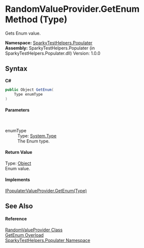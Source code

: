 # RandomValueProvider.GetEnum Method (Type)
 

Gets Enum value.

**Namespace:**&nbsp;<a href="N_SparkyTestHelpers_Populater">SparkyTestHelpers.Populater</a><br />**Assembly:**&nbsp;SparkyTestHelpers.Populater (in SparkyTestHelpers.Populater.dll) Version: 1.0.0

## Syntax

**C#**<br />
``` C#
public Object GetEnum(
	Type enumType
)
```


#### Parameters
&nbsp;<dl><dt>enumType</dt><dd>Type: <a href="http://msdn2.microsoft.com/en-us/library/42892f65" target="_blank">System.Type</a><br />The Enum type.</dd></dl>

#### Return Value
Type: <a href="http://msdn2.microsoft.com/en-us/library/e5kfa45b" target="_blank">Object</a><br />Enum value.

#### Implements
<a href="M_SparkyTestHelpers_Populater_IPopulaterValueProvider_GetEnum">IPopulaterValueProvider.GetEnum(Type)</a><br />

## See Also


#### Reference
<a href="T_SparkyTestHelpers_Populater_RandomValueProvider">RandomValueProvider Class</a><br /><a href="Overload_SparkyTestHelpers_Populater_RandomValueProvider_GetEnum">GetEnum Overload</a><br /><a href="N_SparkyTestHelpers_Populater">SparkyTestHelpers.Populater Namespace</a><br />